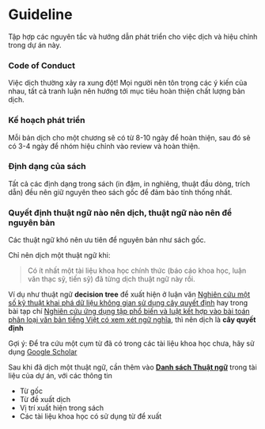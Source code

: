 # Guideline

Tập hợp các nguyên tắc và hướng dẫn phát triển cho việc dịch và hiệu chỉnh trong dự án này. 

### Code of Conduct 

Việc dịch thường xảy ra xung đột! Mọi người nên tôn trọng các ý kiến của nhau, tất cả tranh luận nên hướng tới mục tiêu hoàn thiện chất lượng bản dịch.

### Kế hoạch phát triển 

Mỗi bản dịch cho một chương sẽ có từ 8-10 ngày để hoàn thiện, sau đó sẽ có 3-4 ngày để nhóm hiệu chỉnh vào review và hoàn thiện.  

### Định dạng của sách 

Tất cả các định dạng trong sách (in đậm, in nghiêng, thuật đầu dòng, trích dẫn) đều nên giữ nguyên theo sách gốc để đảm bảo tính thống nhất. 

### Quyết định thuật ngữ nào nên dịch, thuật ngữ nào nên để nguyên bản

Các thuật ngữ khó nên ưu tiên để nguyên bản như sách gốc. 

Chỉ nên dịch một thuật ngữ khi:

> Có ít nhất một tài liệu khoa học chính thức (báo cáo khoa học, luận văn thạc sỹ, tiến sỹ) đã từng dịch thuật ngữ này rồi. 

Ví dụ như thuật ngữ **decision tree** để xuất hiện ở luận văn [Nghiên cứu một số kỹ thuật khai phá dữ liệu không gian sử dụng cây quyết định](http://lrc.tnu.edu.vn/upload/collection/brief/40738_252201416135caovannguyen.pdf) hay trong bài tạp chí [Nghiên cứu ứng dụng tập phổ biến và luật kết hợp vào bài toán phân loại văn bản tiếng Việt có xem xét ngữ nghĩa](http://www.vjol.info/index.php/JSTD/article/view/28928/24670), thì nên dịch là **cây quyết định**

Gợi ý: Để tra cứu một cụm từ đã có trong các tài liệu khoa học chưa, hãy sử dụng [Google Scholar](https://scholar.google.com.vn/scholar?hl=en&as_sdt=0%2C5&q=%22c%C3%A2y+quy%E1%BA%BFt+%C4%91%E1%BB%8Bnh%22&btnG=)

Sau khi đã dịch một thuật ngữ, cần thêm vào [**Danh sách Thuật ngữ**](https://docs.google.com/spreadsheets/d/1iHO-ktjAj4qS9--lijADSiGdsxRmnMuEmrOJoiyLUU8/edit#gid=0) trong tài liệu của dự án, với các thông tin

* Từ gốc
* Từ đề xuất dịch
* Vị trí xuất hiện trong sách 
* Các tài liệu khoa học có sử dụng từ để xuất

